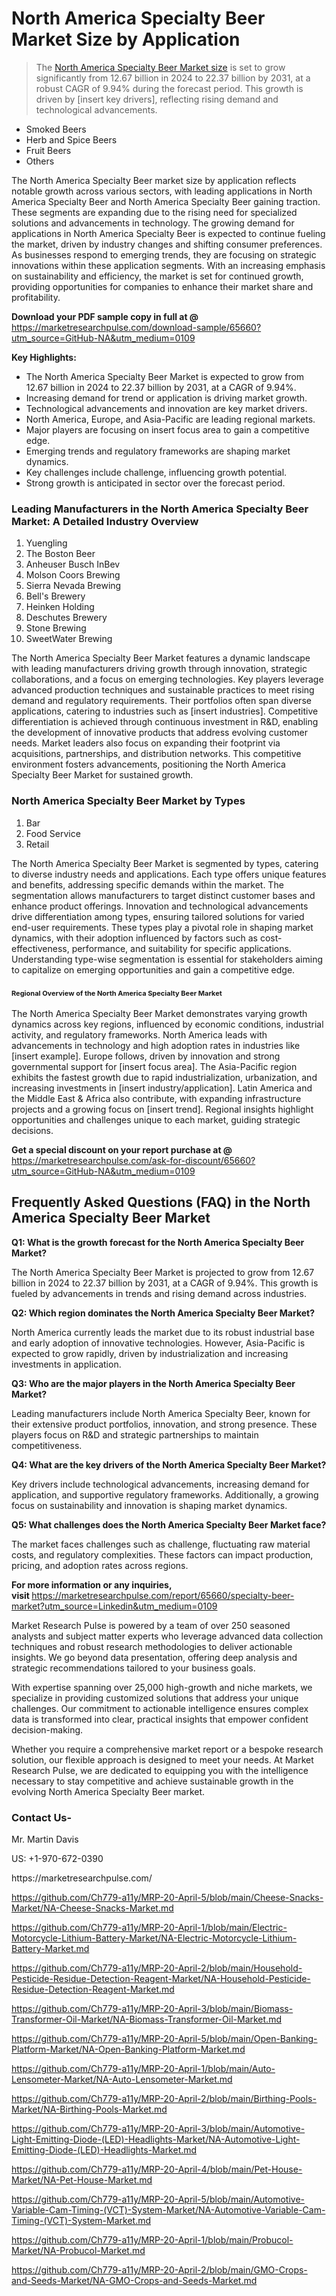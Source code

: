 <h1>North America Specialty Beer Market&nbsp;Size by Application</h1><blockquote><p>The <a href="https://marketresearchpulse.com/download-sample/65660?utm_source=GitHub-NA&amp;utm_medium=0109">North America Specialty Beer Market size</a> is set to grow significantly from 12.67 billion in 2024 to 22.37 billion by 2031, at a robust CAGR of 9.94% during the forecast period. This growth is driven by [insert key drivers], reflecting rising demand and technological advancements.</p></blockquote><ul><li>Smoked Beers<li> Herb and Spice Beers<li> Fruit Beers<li> Others</li></ul><p>The North America Specialty Beer market size by application reflects notable growth across various sectors, with leading applications in North America Specialty Beer and North America Specialty Beer gaining traction. These segments are expanding due to the rising need for specialized solutions and advancements in technology. The growing demand for applications in North America Specialty Beer is expected to continue fueling the market, driven by industry changes and shifting consumer preferences. As businesses respond to emerging trends, they are focusing on strategic innovations within these application segments. With an increasing emphasis on sustainability and efficiency, the market is set for continued growth, providing opportunities for companies to enhance their market share and profitability.</p><p><strong>Download your PDF sample copy in full at @ </strong><a href="https://marketresearchpulse.com/download-sample/65660?utm_source=GitHub-NA&amp;utm_medium=0109">https://marketresearchpulse.com/download-sample/65660?utm_source=GitHub-NA&amp;utm_medium=0109</a></p><p><strong>Key Highlights: </strong></p><ul><li>The North America Specialty Beer Market is expected to grow from 12.67 billion in 2024 to 22.37 billion by 2031, at a CAGR of 9.94%.</li><li>Increasing demand for trend or application is driving market growth.</li><li>Technological advancements and innovation are key market drivers.</li><li>North America, Europe, and Asia-Pacific are leading regional markets.</li><li>Major players are focusing on insert focus area to gain a competitive edge.</li><li>Emerging trends and regulatory frameworks are shaping market dynamics.</li><li>Key challenges include challenge, influencing growth potential.</li><li>Strong growth is anticipated in sector over the forecast period.</li></ul><h3>Leading Manufacturers in the North America Specialty Beer Market: A Detailed Industry Overview</h3><ol><li>Yuengling</li><li>The Boston Beer</li><li>Anheuser Busch InBev</li><li>Molson Coors Brewing</li><li>Sierra Nevada Brewing</li><li>Bell's Brewery</li><li>Heinken Holding</li><li>Deschutes Brewery</li><li>Stone Brewing</li><li>SweetWater Brewing</li></ol><div class="flex max-w-full flex-col flex-grow"><div class="min-h-8 text-message flex w-full flex-col items-end gap-2 whitespace-normal break-words [.text-message+&amp;]:mt-5" dir="auto" data-message-author-role="assistant" data-message-id="fd8432e4-4910-450d-b182-61b7bfb0a01f" data-message-model-slug="gpt-4o"><div class="flex w-full flex-col gap-1 empty:hidden first:pt-[3px]"><div class="markdown prose w-full break-words dark:prose-invert light"><p>The North America Specialty Beer Market features a dynamic landscape with leading manufacturers driving growth through innovation, strategic collaborations, and a focus on emerging technologies. Key players leverage advanced production techniques and sustainable practices to meet rising demand and regulatory requirements. Their portfolios often span diverse applications, catering to industries such as [insert industries]. Competitive differentiation is achieved through continuous investment in R&amp;D, enabling the development of innovative products that address evolving customer needs. Market leaders also focus on expanding their footprint via acquisitions, partnerships, and distribution networks. This competitive environment fosters advancements, positioning the North America Specialty Beer Market for sustained growth.</p></div></div></div></div><h3>North America Specialty Beer Market by Types</h3><ol><li>Bar<li> Food Service<li> Retail</li></ol><div class="flex max-w-full flex-col flex-grow"><div class="min-h-8 text-message flex w-full flex-col items-end gap-2 whitespace-normal break-words [.text-message+&amp;]:mt-5" dir="auto" data-message-author-role="assistant" data-message-id="084470be-0bb7-4664-bddf-5156b4f41249" data-message-model-slug="gpt-4o-mini"><div class="flex w-full flex-col gap-1 empty:hidden first:pt-[3px]"><div class="markdown prose w-full break-words dark:prose-invert light"><p>The North America Specialty Beer Market is segmented by types, catering to diverse industry needs and applications. Each type offers unique features and benefits, addressing specific demands within the market. The segmentation allows manufacturers to target distinct customer bases and enhance product offerings. Innovation and technological advancements drive differentiation among types, ensuring tailored solutions for varied end-user requirements. These types play a pivotal role in shaping market dynamics, with their adoption influenced by factors such as cost-effectiveness, performance, and suitability for specific applications. Understanding type-wise segmentation is essential for stakeholders aiming to capitalize on emerging opportunities and gain a competitive edge.</p></div></div></div></div><h3><span style="font-size: 11px;">Regional Overview of the North America Specialty Beer Market</span></h3><div class="flex max-w-full flex-col flex-grow"><div class="min-h-8 text-message flex w-full flex-col items-end gap-2 whitespace-normal break-words [.text-message+&amp;]:mt-5" dir="auto" data-message-author-role="assistant" data-message-id="e9038762-ce64-4e30-91c9-9bd413514231" data-message-model-slug="gpt-4o-mini"><div class="flex w-full flex-col gap-1 empty:hidden first:pt-[3px]"><div class="markdown prose w-full break-words dark:prose-invert light"><p>The North America Specialty Beer Market demonstrates varying growth dynamics across key regions, influenced by economic conditions, industrial activity, and regulatory frameworks. North America leads with advancements in technology and high adoption rates in industries like [insert example]. Europe follows, driven by innovation and strong governmental support for [insert focus area]. The Asia-Pacific region exhibits the fastest growth due to rapid industrialization, urbanization, and increasing investments in [insert industry/application]. Latin America and the Middle East &amp; Africa also contribute, with expanding infrastructure projects and a growing focus on [insert trend]. Regional insights highlight opportunities and challenges unique to each market, guiding strategic decisions.</p></div></div></div></div><p><strong>Get a special discount on your report purchase at @ </strong><a href="https://marketresearchpulse.com/ask-for-discount/65660?utm_source=GitHub-NA&amp;utm_medium=0109">https://marketresearchpulse.com/ask-for-discount/65660?utm_source=GitHub-NA&amp;utm_medium=0109</a></p><h2>Frequently Asked Questions (FAQ) in the North America Specialty Beer Market</h2><p><strong>Q1: What is the growth forecast for the North America Specialty Beer Market?</strong></p><p>The North America Specialty Beer Market is projected to grow from 12.67 billion in 2024 to 22.37 billion by 2031, at a CAGR of 9.94%. This growth is fueled by advancements in trends and rising demand across industries.</p><p><strong>Q2: Which region dominates the North America Specialty Beer Market?</strong></p><p>North America currently leads the market due to its robust industrial base and early adoption of innovative technologies. However, Asia-Pacific is expected to grow rapidly, driven by industrialization and increasing investments in application.</p><p><strong>Q3: Who are the major players in the North America Specialty Beer Market?</strong></p><p>Leading manufacturers include North America Specialty Beer, known for their extensive product portfolios, innovation, and strong presence. These players focus on R&amp;D and strategic partnerships to maintain competitiveness.</p><p><strong>Q4: What are the key drivers of the North America Specialty Beer Market?</strong></p><p>Key drivers include technological advancements, increasing demand for application, and supportive regulatory frameworks. Additionally, a growing focus on sustainability and innovation is shaping market dynamics.</p><p><strong>Q5: What challenges does the North America Specialty Beer Market face?</strong></p><p>The market faces challenges such as challenge, fluctuating raw material costs, and regulatory complexities. These factors can impact production, pricing, and adoption rates across regions.</p><p><strong>For more information or any inquiries, visit&nbsp;</strong><a href="https://marketresearchpulse.com/report/65660/specialty-beer-market?utm_source=Linkedin&utm_medium=0109">https://marketresearchpulse.com/report/65660/specialty-beer-market?utm_source=Linkedin&utm_medium=0109</a></p><p>Market Research Pulse is powered by a team of over 250 seasoned analysts and subject matter experts who leverage advanced data collection techniques and robust research methodologies to deliver actionable insights. We go beyond data presentation, offering deep analysis and strategic recommendations tailored to your business goals.</p><p>With expertise spanning over 25,000 high-growth and niche markets, we specialize in providing customized solutions that address your unique challenges. Our commitment to actionable intelligence ensures complex data is transformed into clear, practical insights that empower confident decision-making.</p><p>Whether you require a comprehensive market report or a bespoke research solution, our flexible approach is designed to meet your needs. At Market Research Pulse, we are dedicated to equipping you with the intelligence necessary to stay competitive and achieve sustainable growth in the evolving North America Specialty Beer market.</p><h3><strong>Contact Us-</strong></h3><p>Mr. Martin Davis</p><p>US: +1-970-672-0390</p><p>https://marketresearchpulse.com/</p><p><a href="https://github.com/Ch779-a11y/MRP-20-April-5/blob/main/Cheese-Snacks-Market/NA-Cheese-Snacks-Market.md">https://github.com/Ch779-a11y/MRP-20-April-5/blob/main/Cheese-Snacks-Market/NA-Cheese-Snacks-Market.md</a></p><p><a href="https://github.com/Ch779-a11y/MRP-20-April-1/blob/main/Electric-Motorcycle-Lithium-Battery-Market/NA-Electric-Motorcycle-Lithium-Battery-Market.md">https://github.com/Ch779-a11y/MRP-20-April-1/blob/main/Electric-Motorcycle-Lithium-Battery-Market/NA-Electric-Motorcycle-Lithium-Battery-Market.md</a></p><p><a href="https://github.com/Ch779-a11y/MRP-20-April-2/blob/main/Household-Pesticide-Residue-Detection-Reagent-Market/NA-Household-Pesticide-Residue-Detection-Reagent-Market.md">https://github.com/Ch779-a11y/MRP-20-April-2/blob/main/Household-Pesticide-Residue-Detection-Reagent-Market/NA-Household-Pesticide-Residue-Detection-Reagent-Market.md</a></p><p><a href="https://github.com/Ch779-a11y/MRP-20-April-3/blob/main/Biomass-Transformer-Oil-Market/NA-Biomass-Transformer-Oil-Market.md">https://github.com/Ch779-a11y/MRP-20-April-3/blob/main/Biomass-Transformer-Oil-Market/NA-Biomass-Transformer-Oil-Market.md</a></p><p><a href="https://github.com/Ch779-a11y/MRP-20-April-5/blob/main/Open-Banking-Platform-Market/NA-Open-Banking-Platform-Market.md">https://github.com/Ch779-a11y/MRP-20-April-5/blob/main/Open-Banking-Platform-Market/NA-Open-Banking-Platform-Market.md</a></p><p><a href="https://github.com/Ch779-a11y/MRP-20-April-1/blob/main/Auto-Lensometer-Market/NA-Auto-Lensometer-Market.md">https://github.com/Ch779-a11y/MRP-20-April-1/blob/main/Auto-Lensometer-Market/NA-Auto-Lensometer-Market.md</a></p><p><a href="https://github.com/Ch779-a11y/MRP-20-April-2/blob/main/Birthing-Pools-Market/NA-Birthing-Pools-Market.md">https://github.com/Ch779-a11y/MRP-20-April-2/blob/main/Birthing-Pools-Market/NA-Birthing-Pools-Market.md</a></p><p><a href="https://github.com/Ch779-a11y/MRP-20-April-3/blob/main/Automotive-Light-Emitting-Diode-(LED)-Headlights-Market/NA-Automotive-Light-Emitting-Diode-(LED)-Headlights-Market.md">https://github.com/Ch779-a11y/MRP-20-April-3/blob/main/Automotive-Light-Emitting-Diode-(LED)-Headlights-Market/NA-Automotive-Light-Emitting-Diode-(LED)-Headlights-Market.md</a></p><p><a href="https://github.com/Ch779-a11y/MRP-20-April-4/blob/main/Pet-House-Market/NA-Pet-House-Market.md">https://github.com/Ch779-a11y/MRP-20-April-4/blob/main/Pet-House-Market/NA-Pet-House-Market.md</a></p><p><a href="https://github.com/Ch779-a11y/MRP-20-April-5/blob/main/Automotive-Variable-Cam-Timing-(VCT)-System-Market/NA-Automotive-Variable-Cam-Timing-(VCT)-System-Market.md">https://github.com/Ch779-a11y/MRP-20-April-5/blob/main/Automotive-Variable-Cam-Timing-(VCT)-System-Market/NA-Automotive-Variable-Cam-Timing-(VCT)-System-Market.md</a></p><p><a href="https://github.com/Ch779-a11y/MRP-20-April-1/blob/main/Probucol-Market/NA-Probucol-Market.md">https://github.com/Ch779-a11y/MRP-20-April-1/blob/main/Probucol-Market/NA-Probucol-Market.md</a></p><p><a href="https://github.com/Ch779-a11y/MRP-20-April-2/blob/main/GMO-Crops-and-Seeds-Market/NA-GMO-Crops-and-Seeds-Market.md">https://github.com/Ch779-a11y/MRP-20-April-2/blob/main/GMO-Crops-and-Seeds-Market/NA-GMO-Crops-and-Seeds-Market.md</a></p>

